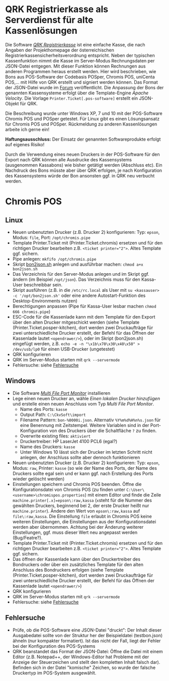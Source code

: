 # QRK Registrierkasse als Serverdienst für alte Kassenlösungen
Die Software *[QRK Registrierkasse](http://www.ckvsoft.at/)* ist eine einfache Kasse, die nach Angaben der Projekthomepage der österreichischen Registrierkassensicherheitsverordnung entspricht.
Neben der typischen Kassenfunktion nimmt die Kasse im Server-Modus Rechnungsdaten per JSON-Datei entgegen. Mit dieser Funktion können Rechnungen aus anderen Programmen heraus erstellt werden. Hier wird beschrieben, wie Bons aus POS-Software der Codebasis POSper, Chromis POS, uniCenta POS,... mit Hilfe von QRK erstellt und signiert werden können.
Das Format der JSON-Datei wurde im [Forum](http://www.ckvsoft.at/forum/qrk-fragen-und-antworten/anbindung-an-boniersystem/#post-648) veröffentlicht. Die Anpassung der Bons der genannten Kassensysteme erfolgt über die Template-Engine *Apache Velocity*. Die Vorlage `Printer.Ticket[.pos-software]` erstellt ein JSON-Objekt für QRK.

Die Beschreibung wurde unter Windows XP, 7 und 10 mit der POS-Software Chromis POS und POSper getestet. Für Linux gibt es einen Lösungsansatz für Chromis POS und POSper. Rückmeldung zu anderen Kassenlösungen arbeite ich gerne ein!

**Haftungsausschluss:** Der Einsatz der genannten Softwareprodukte erfolgt auf eigenes Risiko!

Durch die Verwendung eines neuen Druckers in der POS-Software für den Export nach QRK können alle Ausdrucke des Kassensystems (ausgenommen Kassabons) wie bisher getätigt werden (Abschluss etc). Ein Nachdruck des Bons müsste aber über QRK erfolgen, je nach Konfiguration des Kassensystems würde der Bon ansonsten ggf. in QRK neu verbucht werden.

# Chromis POS
## Linux
- Neuen unbenutzten Drucker (z.B. Drucker 2) konfigurieren: Typ: `epson`, Modus: `file`, Port: `/opt/chromis.pipe`
- Template Printer.Ticket mit (Printer.Ticket.chromis) ersetzen und für den richtigen Drucker bearbeiten z.B. `<ticket printer="2">`. Altes Template ggf. sichern.
- Pipe anlegen: `mkfifo /opt/chromis.pipe`
- Skript [bon2json.sh](bon2json.sh) anlegen und ausführbar machen: `chmod a+x bon2json.sh`
- Das Verzeichnis für den Server-Modus anlegen und im Skript ggf. ändern (im Beispiel `/opt/json`). Das Verzeichnis muss für den Kassa-User beschreibbar sein.
- Skript ausführen (z.B. in die `/etc/rc.local` als User mit `su <kassauser> -c '/opt/bon2json.sh'` oder eine andere Autostart-Funktion des Desktop-Environments nutzen)
- Berechtigungen anpassen (Pipe für Kassa-User lesbar machen `chmod 666 chromis.pipe`)
- ESC-Code für die Kassenlade kann mit dem Template für den Export über den alten Drucker mitgeschickt werden (siehe Template (Printer.Ticket.posper-kitchen), dort werden zwei Druckaufträge für zwei unterschiedliche Drucker erstellt, der Befehl für das Öffnen der Kassenlade lautet `<opendrawer/>`), oder im Skript (bon2json.sh) eingefügt werden, z.B. `echo -e -n "\x1b\x70\x30\x40\x50" > /dev/usb/lp0` für einen USB-Drucker (ungetestet)
- QRK konfigurieren
- QRK im Server-Modus starten mit `qrk --servermode`
- Fehlersuche: siehe [Fehlersuche](#fehlersuche)

## Windows
- Die Software *[Multi File Port Monitor](https://sourceforge.net/projects/mfilemon/)* installieren
- Lege einen neuen Drucker an, wähle *Einen lokalen Drucker hinzufügen* und erstelle einen neuen Anschluss vom Typ *Multi File Port Monitor*.
  - Name des Ports: `kasse`
  - Output Path: `C:\CkvSoft\import`
  - Filename Pattern: `bon-%0000i.json`. Alternativ `%Y%m%d%H%n%s.json` für eine Benennung mit Zeitstempel. Weitere Variablen sind in der Port-Konfiguration von des Druckers über die Schaltfläche `?` zu finden.
  - Overwrite existing files: `aktiviert`
  - Druckertreiber: HP LaserJet 4100 PCL6 (egal?)
  - Name des Druckers: `kasse`
  - Unter Windows 10 lässt sich der Drucker im letzten Schritt nicht anlegen, der Anschluss sollte aber dennoch funktionieren
- Neuen unbenutzten Drucker (z.B. Drucker 2) konfigurieren: Typ: `epson`, Modus: `raw`, Printer: `kasse` (so wie der Name des Ports, der Name des Druckers sollte egal sein und er kann ggf. nach Erstellung des Ports wieder gelöscht werden)
- Einstellungen speichern und Chromis POS beenden. Öffne die Konfigurationsdatei von Chromis POS (zu finden unter `C:\User\<username>\chromispos.properties`) mit einem Editor und finde die Zeile `machine.printer[.x]=epson\:raw,kassa` (`x`steht für die Nummer des gewählten Druckers, beginnend bei 2, der erste Drucker heißt nur `machine.printer`). Ändere den Wert von `epson\:raw,kassa` auf `file\:raw,kassa`. Die Einstellung `file` erlaubt in Chromis POS keine weiteren Einstellungen, die Einstellungen aus der Konfigurationsdatei werden aber übernommen. Achtung bei der Änderung weiterer Einstellungen, ggf. muss dieser Wert neu angepasst werden (Bug/Featre?).
- Template Printer.Ticket mit (Printer.Ticket.chromis) ersetzen und für den richtigen Drucker bearbeiten z.B. `<ticket printer="2">`. Altes Template ggf. sichern.
- Das öffnen der Kassenlade kann über den Druckertreiber des Bondruckers oder über ein zusätzliches Template für den alten Anschluss des Bondruckers erfolgen (siehe Template (Printer.Ticket.posper-kitchen), dort werden zwei Druckaufträge für zwei unterschiedliche Drucker erstellt, der Befehl für das Öffnen der Kassenlade lautet `<opendrawer/>`)
- QRK konfigurieren
- QRK im Server-Modus starten mit `qrk --servermode`
- Fehlersuche: siehe [Fehlersuche](#fehlersuche)

## Fehlersuche
- Prüfe, ob die POS-Software eine JSON-Datei "druckt": Der Inhalt dieser Ausgabedatei sollte von der Struktur her der Beispieldatei (testbon.json) ähneln (nur kompakter formatiert). Ist das nicht der Fall, liegt der Fehler bei der Konfiguration des POS-Systems
- QRK beanstandet das Format der JSON-Datei: Öffne die Datei mit einem Editor (z.B. Notepad++, der Windows-Editor hat Probleme mit der Anzeige der Steuerzeichen und stellt den kompletten Inhalt falsch dar). Befinden sich in der Datei "komische" Zeichen, so wurde der falsche Druckertyp im POS-System ausgewählt.
